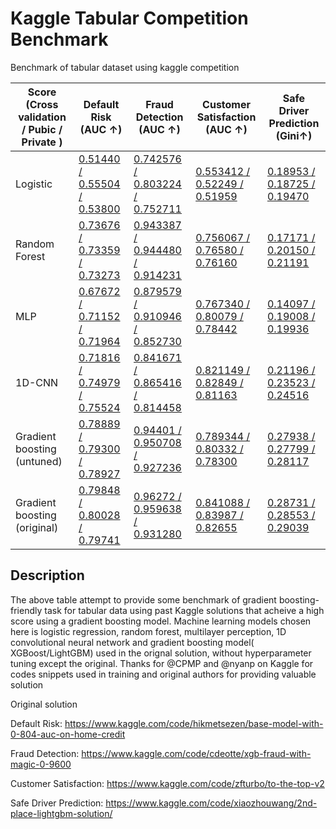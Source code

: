 # Kaggle Tabular Competition Benchmark
Benchmark of tabular dataset using kaggle competition

| Score (Cross validation / Pubic / Private ) | Default Risk (AUC ↑)        | Fraud Detection (AUC ↑)        | Customer Satisfaction (AUC ↑)  | Safe Driver Prediction (Gini↑) |
|------------------------------|-----------------------------|--------------------------------|--------------------------------|--------------------------------|
| Logistic                     | [0.51440 / 0.55504 / 0.53800](https://www.kaggle.com/code/s903124/base-model-with-0-804-auc-on-home-credit-logistic) | [0.742576 / 0.803224 / 0.752711](https://www.kaggle.com/code/s903124/xgb-fraud-with-magic-training-logistic/notebook) | [0.553412 / 0.52249 / 0.51959](https://www.kaggle.com/code/s903124/to-the-top-v2-training-logistic)   | [0.18953 / 0.18725 / 0.19470](https://www.kaggle.com/code/s903124/2nd-place-lightgbm-solution-training-logistic)    |
| Random Forest                | [0.73676 / 0.73359 / 0.73273](https://www.kaggle.com/code/s903124/base-model-with-0-804-auc-on-home-credit-rf) | [0.943387 / 0.944480 / 0.914231](https://www.kaggle.com/code/s903124/xgb-fraud-with-magic-training-rf) | [0.756067 / 0.76580 / 0.76160](https://www.kaggle.com/code/s903124/to-the-top-v2-training-rf)   | [0.17171 / 0.20150 / 0.21191](https://www.kaggle.com/code/s903124/2nd-place-lightgbm-solution-training-rf)    |
| MLP                          | [0.67672 / 0.71152 / 0.71964](https://www.kaggle.com/code/s903124/base-model-with-0-804-auc-on-home-credit-mlp) | [0.879579 / 0.910946 / 0.852730](https://www.kaggle.com/code/s903124/xgb-fraud-with-magic-training-mlp) | [0.767340 / 0.80079 / 0.78442](https://www.kaggle.com/code/s903124/to-the-top-v2-training-mlp)   | [0.14097 / 0.19008 / 0.19936](https://www.kaggle.com/code/s903124/2nd-place-lightgbm-solution-training-mlp)    |
| 1D-CNN                       | [0.71816 / 0.74979 / 0.75524](https://www.kaggle.com/code/s903124/base-model-with-0-804-auc-on-home-credit-cnn) | [0.841671 / 0.865416 / 0.814458](https://www.kaggle.com/code/s903124/xgb-fraud-with-magic-training-cnn) | [0.821149 / 0.82849 / 0.81163](https://www.kaggle.com/code/s903124/to-the-top-v2-training-cnn)   | [0.21196 / 0.23523 / 0.24516](https://www.kaggle.com/code/s903124/2nd-place-lightgbm-solution-training-cnn)    |
| Gradient boosting (untuned)  | [0.78889 / 0.79300 / 0.78927](https://www.kaggle.com/code/s903124/base-model-with-0-804-auc-on-home-credit-untuned) | [0.94401 / 0.950708 / 0.927236](https://www.kaggle.com/code/s903124/xgb-fraud-with-magic-training-untuned)  | [0.789344 / 0.80332 / 0.78300](https://www.kaggle.com/code/s903124/to-the-top-v2-training-untuned)   | [0.27938 / 0.27799 / 0.28117](https://www.kaggle.com/code/s903124/2nd-place-lightgbm-solution-training-untuned)    |
| Gradient boosting (original) | [0.79848 / 0.80028 / 0.79741](https://www.kaggle.com/code/s903124/base-model-with-0-804-auc-on-home-credit-training) | [0.96272 / 0.959638 / 0.931280](https://www.kaggle.com/code/s903124/xgb-fraud-with-magic-training)  | [0.841088 / 0.83987 / 0.82655](https://www.kaggle.com/code/s903124/to-the-top-v2-training)   | [0.28731 / 0.28553 / 0.29039](https://www.kaggle.com/code/s903124/2nd-place-lightgbm-solution-training)   |

## Description
The above table attempt to provide some benchmark of gradient boosting-friendly task for tabular data using past Kaggle solutions that acheive a high score using a gradient boosting model. Machine learning models chosen here is logistic regression, random forest, multilayer perception, 1D convolutional neural network and gradient boosting model( XGBoost/LightGBM) used in the orignal solution, without hyperparameter tuning except the original. Thanks for @CPMP and @nyanp on Kaggle for codes snippets used in training and original authors for providing valuable solution

Original solution

Default Risk: https://www.kaggle.com/code/hikmetsezen/base-model-with-0-804-auc-on-home-credit 

Fraud Detection: https://www.kaggle.com/code/cdeotte/xgb-fraud-with-magic-0-9600

Customer Satisfaction: https://www.kaggle.com/code/zfturbo/to-the-top-v2

Safe Driver Prediction: https://www.kaggle.com/code/xiaozhouwang/2nd-place-lightgbm-solution/

